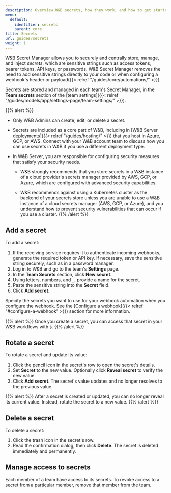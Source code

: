```yaml
---
description: Overview W&B secrets, how they work, and how to get started using them.
menu:
  default:
    identifier: secrets
    parent: core
title: Secrets
url: guides/secrets
weight: 1
---
```


W&B Secret Manager allows you to securely and centrally store, manage, and inject _secrets_, which are sensitive strings such as access tokens, bearer tokens, API keys, or passwords. W&B Secret Manager removes the need to add sensitive strings directly to your code or when configuring a webhook's header or payload({{< relref "/guides/core/automations/" >}}).

Secrets are stored and managed in each team's Secret Manager, in the **Team secrets** section of the [team settings]({{< relref "/guides/models/app/settings-page/team-settings/" >}}).

{{% alert %}}
* Only W&B Admins can create, edit, or delete a secret.
* Secrets are included as a core part of W&B, including in [W&B Server deployments]({{< relref "/guides/hosting/" >}}) that you host in Azure, GCP, or AWS. Connect with your W&B account team to discuss how you can use secrets in W&B if you use a different deployment type.
* In W&B Server, you are responsible for configuring security measures that satisfy your security needs. 

  - W&B strongly recommends that you store secrets in a W&B instance of a cloud provider's secrets manager provided by AWS, GCP, or Azure, which are configured with advanced security capabilities.

  - W&B recommends against using a Kubernetes cluster as the backend of your secrets store unless you are unable to use a W&B instance of a cloud secrets manager (AWS, GCP, or Azure), and you understand how to prevent security vulnerabilities that can occur if you use a cluster.
{{% /alert %}}

## Add a secret
To add a secret:

1. If the receiving service requires it to authenticate incoming webhooks, generate the required token or API key. If necessary, save the sensitive string securely, such as in a password manager.
1. Log in to W&B and go to the team's **Settings** page.
1. In the **Team Secrets** section, click **New secret**.
1. Using letters, numbers, and `_`, provide a name for the secret.
1. Paste the sensitive string into the **Secret** field.
1. Click **Add secret**.

Specify the secrets you want to use for your webhook automation when you configure the webhook. See the [Configure a webhook]({{< relref "#configure-a-webhook" >}}) section for more information. 

{{% alert %}}
Once you create a secret, you can access that secret in your W&B workflows with `$`.
{{% /alert %}}

## Rotate a secret
To rotate a secret and update its value:
1. Click the pencil icon in the secret's row to open the secret's details.
1. Set **Secret** to the new value. Optionally click **Reveal secret** to verify the new value.
1. Click **Add secret**. The secret's value updates and no longer resolves to the previous value.

{{% alert %}}
After a secret is created or updated, you can no longer reveal its current value. Instead, rotate the secret to a new value.
{{% /alert %}}

## Delete a secret
To delete a secret:
1. Click the trash icon in the secret's row.
1. Read the confirmation dialog, then click **Delete**. The secret is deleted immediately and permanently.

## Manage access to secrets
Each member of a team have access to its secrets. To revoke access to a secret from a particular member, remove that member from the team.